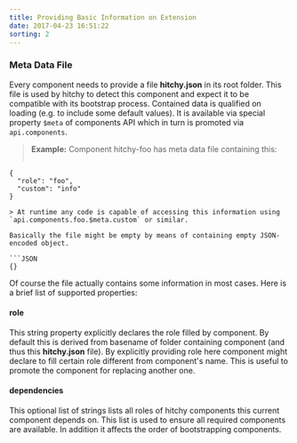 ```yaml
---
title: Providing Basic Information on Extension
date: 2017-04-23 16:51:22
sorting: 2
---
```


### Meta Data File

Every component needs to provide a file **hitchy.json** in its root folder. This file is used by hitchy to detect this component and expect it to be compatible with its bootstrap process. Contained data is qualified on loading (e.g. to include some default values). It is available via special property `$meta` of components API which in turn is promoted via `api.components`.

> **Example:** Component hitchy-foo has meta data file containing this:
> ```JSON
    { 
      "role": "foo", 
      "custom": "info" 
    }
```
> At runtime any code is capable of accessing this information using `api.components.foo.$meta.custom` or similar.

Basically the file might be empty by means of containing empty JSON-encoded object.
 
```JSON
{}
```

Of course the file actually contains some information in most cases. Here is a brief list of supported properties:

#### role

This string property explicitly declares the role filled by component. By default this is derived from basename of folder containing component (and thus this **hitchy.json** file). By explicitly providing role here component might declare to fill certain role different from component's name. This is useful to promote the component for replacing another one.


#### dependencies

This optional list of strings lists all roles of hitchy components this current component depends on. This list is used to ensure all required components are available. In addition it affects the order of bootstrapping components.

